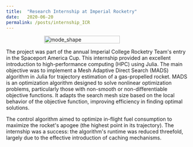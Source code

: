 ```yaml
---
title:  "Research Internship at Imperial Rocketry"
date:   2020-06-20
permalink: /posts/internship_ICR
---
```

<figure style="display: flex; flex-direction: column; align-items: center;">
  <img src="{{ "/assets/img/work/spaceport.jpg"  | absolute_url }}" alt="mode_shape" class="post-pic" style="width: 70%;"/>
</figure>

The project was part of the annual Imperial College Rocketry Team's entry in the Spaceport America Cup. This internship provided an excellent introduction to high-performance computing (HPC) using Julia. The main objective was to implement a Mesh Adaptive Direct Search (MADS) algorithm in Julia for trajectory estimation of a gas-propelled rocket. MADS is an optimization algorithm designed to solve nonlinear optimization problems, particularly those with non-smooth or non-differentiable objective functions. It adapts the search mesh size based on the local behavior of the objective function, improving efficiency in finding optimal solutions.

The control algorithm aimed to optimize in-flight fuel consumption to maximize the rocket's apogee (the highest point in its trajectory). The internship was a success: the algorithm's runtime was reduced threefold, largely due to the effective introduction of caching mechanisms.
